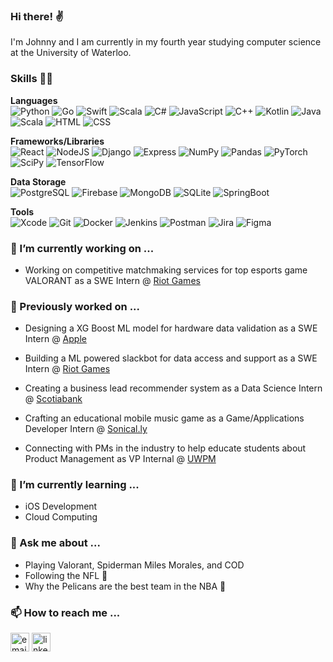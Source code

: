 ### Hi there! ✌️

I'm Johnny and I am currently in my fourth year studying computer science at the University of Waterloo.

### Skills 👨‍💻
**Languages**</br>
![Python](https://img.shields.io/badge/Python-ffdb66?logo=python)
![Go](https://img.shields.io/badge/Go-fddd1c?logo=go)
![Swift](https://img.shields.io/badge/Swift-FA7343?logo=swift&logoColor=white)
![Scala](https://img.shields.io/badge/Scala-DC322F?logo=scala&logoColor=white)
![C#](https://img.shields.io/badge/C%23-239120?logo=c-sharp&logoColor=white)
![JavaScript](https://img.shields.io/badge/JavaScript-ec1a8c?logo=javascript)
![C++](https://img.shields.io/badge/C++-314968?logo=cplusplus)
![Kotlin](https://img.shields.io/badge/Kotlin-ff4b58?logo=kotlin)
![Java](https://img.shields.io/badge/Java-e0211b?logo=java)
![Scala](https://img.shields.io/badge/Scala-DC322F?logo=scala&logoColor=white)
![HTML](https://img.shields.io/badge/HTML-e4e4e4?logo=html5)
![CSS](https://img.shields.io/badge/CSS-30ace0?logo=css3)

**Frameworks/Libraries**</br>
![React](https://img.shields.io/badge/React-282c34?logo=react)
![NodeJS](https://img.shields.io/badge/Node.js-333333?logo=nodedotjs)
![Django](https://img.shields.io/badge/django-%23092E20.svg?&logo=django)
![Express](https://img.shields.io/badge/Express-black?logo=express)
![NumPy](https://img.shields.io/badge/numpy-%23013243.svg?&logo=numpy&logoColor=white)
![Pandas](https://img.shields.io/badge/pandas-%23150458.svg?&logo=pandas&logoColor=white)
![PyTorch](https://img.shields.io/badge/PyTorch-%23EE4C2C.svg?&logo=PyTorch&logoColor=white)
![SciPy](https://img.shields.io/badge/SciPy-%230C55A5.svg?&logo=scipy&logoColor=%white)
![TensorFlow](https://img.shields.io/badge/TensorFlow-%23FF6F00.svg?&logo=TensorFlow&logoColor=white)

**Data Storage**</br>
![PostgreSQL](https://img.shields.io/badge/PostgreSQL-e7eae8?logo=postgresql)
![Firebase](https://img.shields.io/badge/Firebase-1967d3?logo=firebase)
![MongoDB](https://img.shields.io/badge/MongoDB-424950?logo=mongodb)
![SQLite](https://img.shields.io/badge/sqlite-%2307405e.svg?&logo=sqlite&logoColor=white)
![SpringBoot](https://img.shields.io/badge/SpringBoot-6DB33F?style=flat-square&logo=Spring&logoColor=white)

**Tools**</br>
![Xcode](https://img.shields.io/badge/Xcode-007ACC?logo=Xcode&logoColor=white)
![Git](https://img.shields.io/badge/Git-efefe7?logo=git)
![Docker](https://img.shields.io/badge/Docker-012b66?logo=docker)
![Jenkins](https://img.shields.io/badge/jenkins-%232C5263.svg?&logo=jenkins&logoColor=white)
![Postman](https://img.shields.io/badge/Postman-ffffff?logo=postman)
![Jira](https://img.shields.io/badge/Jira-0052cc?logo=jira)
![Figma](https://img.shields.io/badge/Figma-0ac97f?logo=figma)

### 🔭 I’m currently working on ...
* Working on competitive matchmaking services for top esports game VALORANT as a SWE Intern @ [Riot Games](https://www.riotgames.com/en)

### 👯 Previously worked on ... 
* Designing a XG Boost ML model for hardware data validation as a SWE Intern @ [Apple](https://www.apple.com/)
* Building a ML powered slackbot for data access and support as a SWE Intern @ [Riot Games](https://www.riotgames.com/en)
* Creating a business lead recommender system as a Data Science Intern @ [Scotiabank](https://www.scotiabank.com/ca/en/personal.html)
* Crafting an educational mobile music game as a Game/Applications Developer Intern @ [Sonical.ly](https://www.sonical.ly/)

* Connecting with PMs in the industry to help educate students about Product Management as VP Internal @ [UWPM](https://www.instagram.com/uwaterloopm/?hl=en)

### 🌱 I’m currently learning ...
* iOS Development
* Cloud Computing

### 💬 Ask me about ...
* Playing Valorant, Spiderman Miles Morales, and COD
* Following the NFL 🏈
* Why the Pelicans are the best team in the NBA 🏀

### 📫 How to reach me ...
<a href="mailto:johnnyleung2001@google.com"><img width=30 src="https://img.icons8.com/color/96/000000/gmail.png" alt="email"/></a>
<a href="https://www.linkedin.com/in/johnny-leung10/"><img width=30 src="https://img.icons8.com/color/96/000000/linkedin.png" alt="linkedin"/></a>
